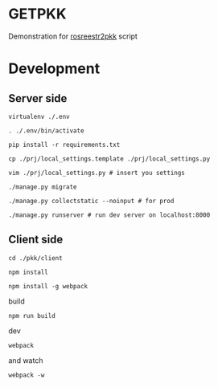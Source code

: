 GETPKK
======

Demonstration for [rosreestr2pkk](https://github.com/rendrom/rosreestr2coord) script

# Development

## Server side

    virtualenv ./.env
    
    . ./.env/bin/activate
    
    pip install -r requirements.txt
    
    cp ./prj/local_settings.template ./prj/local_settings.py
    
    vim ./prj/local_settings.py # insert you settings

    ./manage.py migrate
    
    ./manage.py collectstatic --noinput # for prod
    
    ./manage.py runserver # run dev server on localhost:8000
    
## Client side

    cd ./pkk/client

    npm install
    
    npm install -g webpack
     
build
    
    npm run build
    
dev
    
    webpack
    
and watch

    webpack -w